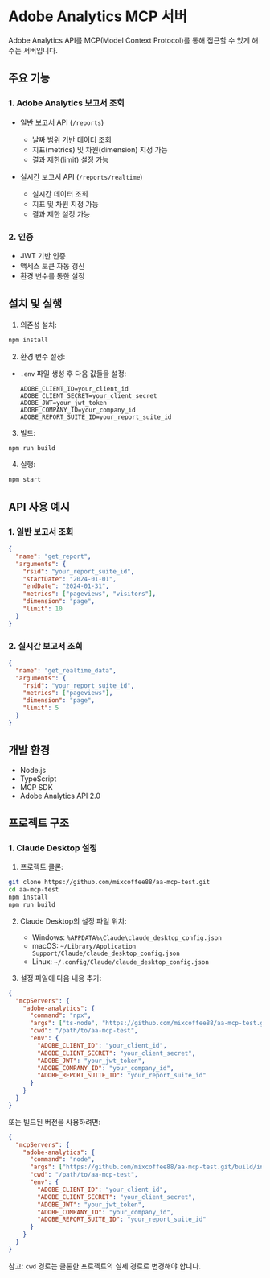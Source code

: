 # Adobe Analytics MCP 서버

Adobe Analytics API를 MCP(Model Context Protocol)를 통해 접근할 수 있게 해주는 서버입니다.

## 주요 기능

### 1. Adobe Analytics 보고서 조회
- 일반 보고서 API (`/reports`)
  - 날짜 범위 기반 데이터 조회
  - 지표(metrics) 및 차원(dimension) 지정 가능
  - 결과 제한(limit) 설정 가능

- 실시간 보고서 API (`/reports/realtime`)
  - 실시간 데이터 조회
  - 지표 및 차원 지정 가능
  - 결과 제한 설정 가능

### 2. 인증
- JWT 기반 인증
- 액세스 토큰 자동 갱신
- 환경 변수를 통한 설정

## 설치 및 실행

1. 의존성 설치:
```bash
npm install
```

2. 환경 변수 설정:
- `.env` 파일 생성 후 다음 값들을 설정:
  ```env
  ADOBE_CLIENT_ID=your_client_id
  ADOBE_CLIENT_SECRET=your_client_secret
  ADOBE_JWT=your_jwt_token
  ADOBE_COMPANY_ID=your_company_id
  ADOBE_REPORT_SUITE_ID=your_report_suite_id
  ```

3. 빌드:
```bash
npm run build
```

4. 실행:
```bash
npm start
```

## API 사용 예시

### 1. 일반 보고서 조회
```json
{
  "name": "get_report",
  "arguments": {
    "rsid": "your_report_suite_id",
    "startDate": "2024-01-01",
    "endDate": "2024-01-31",
    "metrics": ["pageviews", "visitors"],
    "dimension": "page",
    "limit": 10
  }
}
```

### 2. 실시간 보고서 조회
```json
{
  "name": "get_realtime_data",
  "arguments": {
    "rsid": "your_report_suite_id",
    "metrics": ["pageviews"],
    "dimension": "page",
    "limit": 5
  }
}
```

## 개발 환경
- Node.js
- TypeScript
- MCP SDK
- Adobe Analytics API 2.0

## 프로젝트 구조

### 1. Claude Desktop 설정

1. 프로젝트 클론:
```bash
git clone https://github.com/mixcoffee88/aa-mcp-test.git
cd aa-mcp-test
npm install
npm run build
```

2. Claude Desktop의 설정 파일 위치:
   - Windows: `%APPDATA%\Claude\claude_desktop_config.json`
   - macOS: `~/Library/Application Support/Claude/claude_desktop_config.json`
   - Linux: `~/.config/Claude/claude_desktop_config.json`

3. 설정 파일에 다음 내용 추가:
```json
{
  "mcpServers": {
    "adobe-analytics": {
      "command": "npx",
      "args": ["ts-node", "https://github.com/mixcoffee88/aa-mcp-test.git/src/index.ts"],
      "cwd": "/path/to/aa-mcp-test",
      "env": {
        "ADOBE_CLIENT_ID": "your_client_id",
        "ADOBE_CLIENT_SECRET": "your_client_secret",
        "ADOBE_JWT": "your_jwt_token",
        "ADOBE_COMPANY_ID": "your_company_id",
        "ADOBE_REPORT_SUITE_ID": "your_report_suite_id"
      }
    }
  }
}
```

또는 빌드된 버전을 사용하려면:
```json
{
  "mcpServers": {
    "adobe-analytics": {
      "command": "node",
      "args": ["https://github.com/mixcoffee88/aa-mcp-test.git/build/index.js"],
      "cwd": "/path/to/aa-mcp-test",
      "env": {
        "ADOBE_CLIENT_ID": "your_client_id",
        "ADOBE_CLIENT_SECRET": "your_client_secret",
        "ADOBE_JWT": "your_jwt_token",
        "ADOBE_COMPANY_ID": "your_company_id",
        "ADOBE_REPORT_SUITE_ID": "your_report_suite_id"
      }
    }
  }
}
```

참고: `cwd` 경로는 클론한 프로젝트의 실제 경로로 변경해야 합니다.
